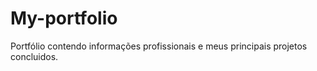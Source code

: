 # My-portfolio
 Portfólio contendo informações profissionais e meus principais projetos concluidos.
